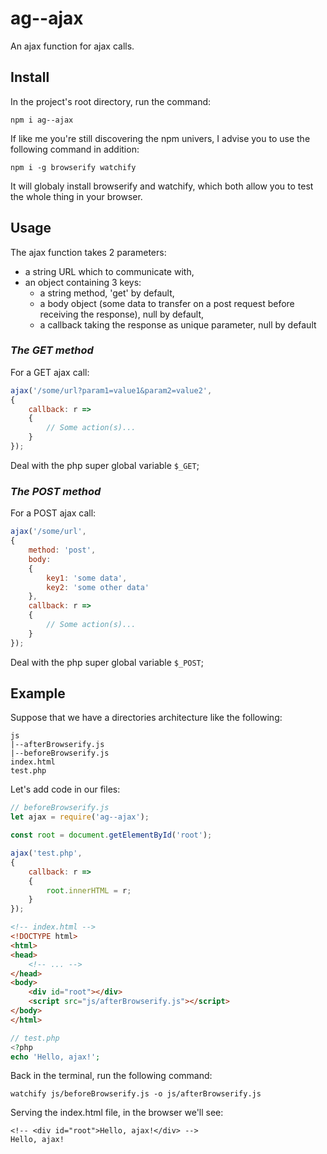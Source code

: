 # ag--ajax
An ajax function for ajax calls.

## Install
In the project's root directory, run the command:
```console
npm i ag--ajax
```
If like me you're still discovering the npm univers, I advise you to use the following command in addition:
```console
npm i -g browserify watchify
```
It will globaly install browserify and watchify, which both allow you to test the whole thing in your browser.

## Usage
The ajax function takes 2 parameters:  
- a string URL which to communicate with,
- an object containing 3 keys: 
    - a string method, 'get' by default,
    - a body object (some data to transfer on a post request before receiving the response), null by default,
    - a callback taking the response as unique parameter, null by default

### *The GET method*
For a GET ajax call:
```js
ajax('/some/url?param1=value1&param2=value2',
{
    callback: r =>
    {
        // Some action(s)...
    }
});
```
Deal with the php super global variable `$_GET`;

### *The POST method*
For a POST ajax call:
```js
ajax('/some/url',
{
    method: 'post',
    body:
    {
        key1: 'some data',
        key2: 'some other data'
    },
    callback: r =>
    {
        // Some action(s)...
    }
});
```
Deal with the php super global variable `$_POST`;

## Example
Suppose that we have a directories architecture like the following:
```tree
js
|--afterBrowserify.js
|--beforeBrowserify.js
index.html
test.php
```
Let's add code in our files:
```js
// beforeBrowserify.js
let ajax = require('ag--ajax');

const root = document.getElementById('root');

ajax('test.php',
{
    callback: r =>
    {
        root.innerHTML = r;
    }
});
```
```html
<!-- index.html -->
<!DOCTYPE html>
<html>
<head>
    <!-- ... -->
</head>
<body>
    <div id="root"></div>
    <script src="js/afterBrowserify.js"></script>
</body>
</html>
```
```php
// test.php
<?php
echo 'Hello, ajax!';
```
Back in the terminal, run the following command:
```console
watchify js/beforeBrowserify.js -o js/afterBrowserify.js
```
Serving the index.html file, in the browser we'll see:
```browser
<!-- <div id="root">Hello, ajax!</div> -->
Hello, ajax!
```
